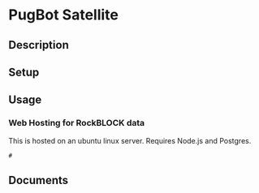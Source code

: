 # PugBot Satellite 

## Description

## Setup

## Usage

### Web Hosting for RockBLOCK data
This is hosted on an ubuntu linux server. Requires Node.js and Postgres.

````# ```` 

## Documents

